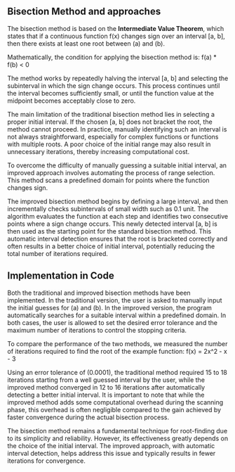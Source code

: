 ## Bisection Method and approaches
The bisection method is based on the **Intermediate Value Theorem**, which states that if a continuous function f(x) changes sign over an interval [a, b], then there exists at least one root between (a) and (b).

Mathematically, the condition for applying the bisection method is: f(a) * f(b) < 0

The method works by repeatedly halving the interval [a, b] and selecting the subinterval in which the sign change occurs. This process continues until the interval becomes sufficiently small, or until the function value at the midpoint becomes acceptably close to zero.

The main limitation of the traditional bisection method lies in selecting a proper initial interval. If the chosen [a, b] does not bracket the root, the method cannot proceed. In practice, manually identifying such an interval is not always straightforward, especially for complex functions or functions with multiple roots. A poor choice of the initial range may also result in unnecessary iterations, thereby increasing computational cost.

To overcome the difficulty of manually guessing a suitable initial interval, an improved approach involves automating the process of range selection. This method scans a predefined domain for points where the function changes sign.

The improved bisection method begins by defining a large interval, and then incrementally checks subintervals of small width such as 0.1 unit. The algorithm evaluates the function at each step and identifies two consecutive points where a sign change occurs. This newly detected interval [a, b] is then used as the starting point for the standard bisection method. This automatic interval detection ensures that the root is bracketed correctly and often results in a better choice of initial interval, potentially reducing the total number of iterations required.

## Implementation in Code

Both the traditional and improved bisection methods have been implemented. In the traditional version, the user is asked to manually input the initial guesses for (a) and (b). In the improved version, the program automatically searches for a suitable interval within a predefined domain. In both cases, the user is allowed to set the desired error tolerance and the maximum number of iterations to control the stopping criteria.

To compare the performance of the two methods, we measured the number of iterations required to find the root of the example function: f(x) = 2x^2 - x - 3

Using an error tolerance of (0.0001), the traditional method required 15 to 18 iterations starting from a well guessed interval by the user, while the improved method converged in 12 to 16 iterations after automatically detecting a better initial interval. It is important to note that while the improved method adds some computational overhead during the scanning phase, this overhead is often negligible compared to the gain achieved by faster convergence during the actual bisection process.

The bisection method remains a fundamental technique for root-finding due to its simplicity and reliability. However, its effectiveness greatly depends on the choice of the initial interval. The improved approach, with automatic interval detection, helps address this issue and typically results in fewer iterations for convergence.
